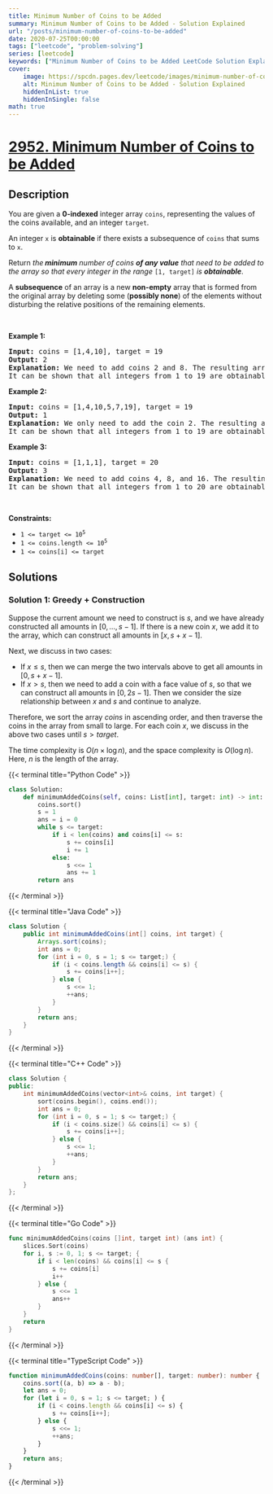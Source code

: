 ```yaml
---
title: Minimum Number of Coins to be Added
summary: Minimum Number of Coins to be Added - Solution Explained
url: "/posts/minimum-number-of-coins-to-be-added"
date: 2020-07-25T00:00:00
tags: ["leetcode", "problem-solving"]
series: [leetcode]
keywords: ["Minimum Number of Coins to be Added LeetCode Solution Explained in all languages", "2952", "leetcode question 2952", "Minimum Number of Coins to be Added", "LeetCode", "leetcode solution in Python3 C++ Java Go PHP Ruby Swift TypeScript Rust C# JavaScript C", "GeeksforGeeks", "InterviewBit", "Coding Ninjas", "HackerRank", "HackerEarth", "CodeChef", "TopCoder", "AlgoExpert", "freeCodeCamp", "Codeforces", "GitHub", "AtCoder", "Samir Paul"]
cover:
    image: https://spcdn.pages.dev/leetcode/images/minimum-number-of-coins-to-be-added.webp
    alt: Minimum Number of Coins to be Added - Solution Explained
    hiddenInList: true
    hiddenInSingle: false
math: true
---
```



# [2952. Minimum Number of Coins to be Added](https://leetcode.com/problems/minimum-number-of-coins-to-be-added)


## Description

<p>You are given a <strong>0-indexed</strong> integer array <code>coins</code>, representing the values of the coins available, and an integer <code>target</code>.</p>

<p>An integer <code>x</code> is <strong>obtainable</strong> if there exists a subsequence of <code>coins</code> that sums to <code>x</code>.</p>

<p>Return <em>the<strong> minimum</strong> number of coins <strong>of any value</strong> that need to be added to the array so that every integer in the range</em> <code>[1, target]</code><em> is <strong>obtainable</strong></em>.</p>

<p>A <strong>subsequence</strong> of an array is a new <strong>non-empty</strong> array that is formed from the original array by deleting some (<strong>possibly none</strong>) of the elements without disturbing the relative positions of the remaining elements.</p>

<p>&nbsp;</p>
<p><strong class="example">Example 1:</strong></p>

<pre>
<strong>Input:</strong> coins = [1,4,10], target = 19
<strong>Output:</strong> 2
<strong>Explanation:</strong> We need to add coins 2 and 8. The resulting array will be [1,2,4,8,10].
It can be shown that all integers from 1 to 19 are obtainable from the resulting array, and that 2 is the minimum number of coins that need to be added to the array. 
</pre>

<p><strong class="example">Example 2:</strong></p>

<pre>
<strong>Input:</strong> coins = [1,4,10,5,7,19], target = 19
<strong>Output:</strong> 1
<strong>Explanation:</strong> We only need to add the coin 2. The resulting array will be [1,2,4,5,7,10,19].
It can be shown that all integers from 1 to 19 are obtainable from the resulting array, and that 1 is the minimum number of coins that need to be added to the array. 
</pre>

<p><strong class="example">Example 3:</strong></p>

<pre>
<strong>Input:</strong> coins = [1,1,1], target = 20
<strong>Output:</strong> 3
<strong>Explanation:</strong> We need to add coins 4, 8, and 16. The resulting array will be [1,1,1,4,8,16].
It can be shown that all integers from 1 to 20 are obtainable from the resulting array, and that 3 is the minimum number of coins that need to be added to the array.
</pre>

<p>&nbsp;</p>
<p><strong>Constraints:</strong></p>

<ul>
	<li><code>1 &lt;= target &lt;= 10<sup>5</sup></code></li>
	<li><code>1 &lt;= coins.length &lt;= 10<sup>5</sup></code></li>
	<li><code>1 &lt;= coins[i] &lt;= target</code></li>
</ul>

## Solutions

### Solution 1: Greedy + Construction

Suppose the current amount we need to construct is $s$, and we have already constructed all amounts in $[0,...,s-1]$. If there is a new coin $x$, we add it to the array, which can construct all amounts in $[x, s+x-1]$.

Next, we discuss in two cases:

-   If $x \le s$, then we can merge the two intervals above to get all amounts in $[0, s+x-1]$.
-   If $x \gt s$, then we need to add a coin with a face value of $s$, so that we can construct all amounts in $[0, 2s-1]$. Then we consider the size relationship between $x$ and $s$ and continue to analyze.

Therefore, we sort the array $coins$ in ascending order, and then traverse the coins in the array from small to large. For each coin $x$, we discuss in the above two cases until $s > target$.

The time complexity is $O(n \times \log n)$, and the space complexity is $O(\log n)$. Here, $n$ is the length of the array.

<!-- tabs:start -->

{{< terminal title="Python Code" >}}
```python
class Solution:
    def minimumAddedCoins(self, coins: List[int], target: int) -> int:
        coins.sort()
        s = 1
        ans = i = 0
        while s <= target:
            if i < len(coins) and coins[i] <= s:
                s += coins[i]
                i += 1
            else:
                s <<= 1
                ans += 1
        return ans
```
{{< /terminal >}}

{{< terminal title="Java Code" >}}
```java
class Solution {
    public int minimumAddedCoins(int[] coins, int target) {
        Arrays.sort(coins);
        int ans = 0;
        for (int i = 0, s = 1; s <= target;) {
            if (i < coins.length && coins[i] <= s) {
                s += coins[i++];
            } else {
                s <<= 1;
                ++ans;
            }
        }
        return ans;
    }
}
```
{{< /terminal >}}

{{< terminal title="C++ Code" >}}
```cpp
class Solution {
public:
    int minimumAddedCoins(vector<int>& coins, int target) {
        sort(coins.begin(), coins.end());
        int ans = 0;
        for (int i = 0, s = 1; s <= target;) {
            if (i < coins.size() && coins[i] <= s) {
                s += coins[i++];
            } else {
                s <<= 1;
                ++ans;
            }
        }
        return ans;
    }
};
```
{{< /terminal >}}

{{< terminal title="Go Code" >}}
```go
func minimumAddedCoins(coins []int, target int) (ans int) {
	slices.Sort(coins)
	for i, s := 0, 1; s <= target; {
		if i < len(coins) && coins[i] <= s {
			s += coins[i]
			i++
		} else {
			s <<= 1
			ans++
		}
	}
	return
}
```
{{< /terminal >}}

{{< terminal title="TypeScript Code" >}}
```ts
function minimumAddedCoins(coins: number[], target: number): number {
    coins.sort((a, b) => a - b);
    let ans = 0;
    for (let i = 0, s = 1; s <= target; ) {
        if (i < coins.length && coins[i] <= s) {
            s += coins[i++];
        } else {
            s <<= 1;
            ++ans;
        }
    }
    return ans;
}
```
{{< /terminal >}}

<!-- tabs:end -->

<!-- end -->
